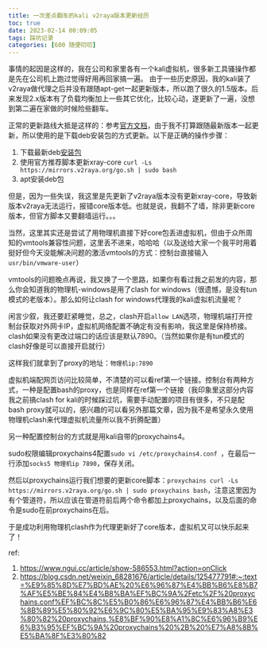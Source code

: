 ```yaml
---
title: 一次差点翻车的kali v2raya版本更新经历
toc: true
date: 2023-02-14 00:09:05
tags: 踩坑记录
categories: [600 随便叨叨]
---
```


事情的起因是这样的，我在公司和家里各有一个kali虚拟机，很多新工具骚操作都是先在公司机上跑过觉得好用再回家搞一遍。
由于一些历史原因，我的kali装了v2raya做代理之后并没有跟随apt-get一起更新版本，所以跑了很久的1.5版本。后来发现2.x版本有了负载均衡加上一些其它优化，比较心动，遂更新了一遍，没想到第二遍在家做的时候险些翻车。

正常的更新路线大抵是这样的：参考[官方文档](https://v2raya.org/en/docs/prologue/installation/debian/)，由于我不打算跟随最新版本一起更新，所以使用的是下载deb安装包的方式更新。以下是正确的操作步骤：

1. 下载最新deb[安装包](https://github.com/v2rayA/v2rayA/releases) 
2. 使用官方推荐脚本更新xray-core `curl -Ls https://mirrors.v2raya.org/go.sh | sudo bash`
3. apt安装deb包

但是，因为一些失误，我这里是先更新了v2raya版本没有更新xray-core，导致新版本v2raya无法运行，报错core版本低。也就是说，我翻不了墙，除非更新core版本，但官方脚本又要翻墙运行。。。

当然，这里其实还是尝试了用物理机直接下好core包丢进虚拟机，但由于众所周知的vmtools兼容性问题，这里丢不进来，哈哈哈（以及送给大家一个我平时用着挺好但今天没能解决问题的激活vmtools的方式：控制台直接输入`usr/bin/vmware-user`）

vmtools的问题晚点再说，我又换了一个思路，如果你有看过我之前发的内容，那么你会知道我的物理机-windows是用了clash for windows（很遗憾，是没有tun模式的老版本）。那么如何让clash for windows代理我的kali虚拟机流量呢？

闲言少叙，我还要赶紧睡觉，总之，clash开启`allow LAN`选项，物理机端打开控制台获取对外网卡IP，虚拟机网络配置不确定有没有影响，我这里是保持桥接。clash如果没有更改过端口的话应该是默认7890。（当然如果你是有tun模式的clash好像是可以直接开启就行）

这样我们就拿到了proxy的地址：`物理机ip:7890`

虚拟机端配网页访问比较简单，不清楚的可以看ref第一个链接。控制台有两种方式，一种是配置bash的proxy，也是同样在ref第一个链接（我印象里这部分内容我之前搞clash for kali的时候踩过坑，需要手动配置的项目有很多，不只是配bash proxy就可以的，感兴趣的可以看另外那篇文章，因为我不是希望永久使用物理机clash来代理虚拟机流量所以我不折腾配置）

另一种配置控制台的方式就是用kali自带的proxychains4。

sudo权限编辑proxychains4配置`sudo vi /etc/proxychains4.conf `，在最后一行添加`socks5 物理机ip 7890`，保存关闭。

然后以proxychains运行我们想要的更新core脚本：`proxychains curl -Ls https://mirrors.v2raya.org/go.sh | sudo proxychains bash`，注意这里因为有个管道符，所以应该在管道符前后两个命令都加上proxychains，以及后面的命令是sudo在前proxychains在后。

于是成功利用物理机clash作为代理更新好了core版本，虚拟机又可以快乐起来了！




ref:
1. https://www.ngui.cc/article/show-586553.html?action=onClick
2. https://blog.csdn.net/weixin_68281676/article/details/125477791#:~:text=%E9%85%8D%E7%BD%AE%20%E6%96%87%E4%BB%B6%E8%B7%AF%E5%BE%84%E4%B8%BA%EF%BC%9A%2Fetc%2F%20proxychains.conf%EF%BC%8C%E5%B0%86%E6%96%87%E4%BB%B6%E6%8B%89%E5%80%92%E6%9C%80%E5%BA%95%E9%83%A8%E3%80%82%20proxychains,%E8%BF%90%E8%A1%8C%E6%96%B9%E6%B3%95%EF%BC%9A%20proxychains%20%2B%20%E7%A8%8B%E5%BA%8F%E3%80%82